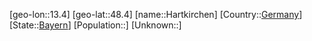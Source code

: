 ﻿---
location: [48.4,13.4]
type: City
tags:
- geo/City


SpocWebEntityId: 30780
isDeleted: false
confidential: public

---
[geo-lon::13.4]
[geo-lat::48.4]
[name::Hartkirchen]
[Country::[Germany](geo/Continent/Europe/Germany.md)]
[State::[Bayern](geo/Continent/Europe/Germany/Bayern.md)]
[Population::]
[Unknown::]

